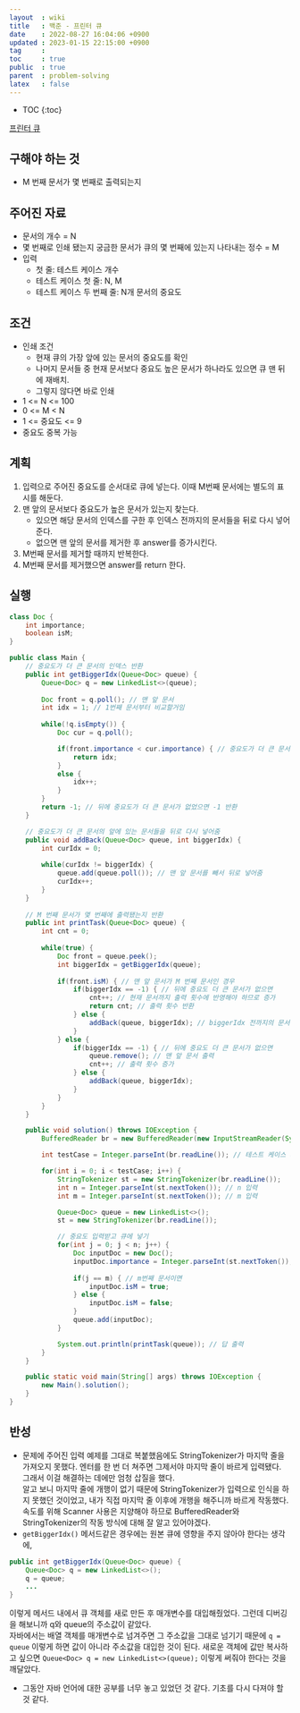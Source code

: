 ```yaml
---
layout  : wiki
title   : 백준 - 프린터 큐
date    : 2022-08-27 16:04:06 +0900
updated : 2023-01-15 22:15:00 +0900
tag     : 
toc     : true
public  : true
parent  : problem-solving
latex   : false
---
```


* TOC
{:toc}

[프린터 큐](https://www.acmicpc.net/problem/1966)

## 구해야 하는 것
- M 번째 문서가 몇 번째로 출력되는지

## 주어진 자료
- 문서의 개수 = N
- 몇 번째로 인쇄 됐는지 궁금한 문서가 큐의 몇 번째에 있는지 나타내는 정수 = M
- 입력
    - 첫 줄: 테스트 케이스 개수
    - 테스트 케이스 첫 줄: N, M
    - 테스트 케이스 두 번째 줄: N개 문서의 중요도

## 조건
- 인쇄 조건
    - 현재 큐의 가장 앞에 있는 문서의 중요도를 확인
    - 나머지 문서들 중 현재 문서보다 중요도 높은 문서가 하나라도 있으면 큐 맨 뒤에 재배치.
    - 그렇지 않다면 바로 인쇄
- 1 <= N <= 100
- 0 <= M < N
- 1 <= 중요도 <= 9
- 중요도 중복 가능

## 계획
1. 입력으로 주어진 중요도를 순서대로 큐에 넣는다. 이때 M번째 문서에는 별도의 표시를 해둔다.
2. 맨 앞의 문서보다 중요도가 높은 문서가 있는지 찾는다.
    - 있으면 해당 문서의 인덱스를 구한 후 인덱스 전까지의 문서들을 뒤로 다시 넣어준다.
    - 없으면 맨 앞의 문서를 제거한 후 answer를 증가시킨다.
3. M번째 문서를 제거할 때까지 반복한다.
4. M번째 문서를 제거했으면 answer를 return 한다.

## 실행
```java
class Doc {
    int importance;
    boolean isM;
}

public class Main {
    // 중요도가 더 큰 문서의 인덱스 반환
    public int getBiggerIdx(Queue<Doc> queue) {
        Queue<Doc> q = new LinkedList<>(queue);
        
        Doc front = q.poll(); // 맨 앞 문서
        int idx = 1; // 1번째 문서부터 비교할거임
        
        while(!q.isEmpty()) {
            Doc cur = q.poll();

            if(front.importance < cur.importance) { // 중요도가 더 큰 문서가 있는 경우
                return idx;
            }
            else {
                idx++;
            }
        }
        return -1; // 뒤에 중요도가 더 큰 문서가 없었으면 -1 반환
    }

    // 중요도가 더 큰 문서의 앞에 있는 문서들을 뒤로 다시 넣어줌
    public void addBack(Queue<Doc> queue, int biggerIdx) {
        int curIdx = 0;
        
        while(curIdx != biggerIdx) {
            queue.add(queue.poll()); // 맨 앞 문서를 빼서 뒤로 넣어줌
            curIdx++;
        }
    }
    
    // M 번째 문서가 몇 번째에 출력됐는지 반환
    public int printTask(Queue<Doc> queue) {
        int cnt = 0;
        
        while(true) {
            Doc front = queue.peek();
            int biggerIdx = getBiggerIdx(queue);
            
            if(front.isM) { // 맨 앞 문서가 M 번째 문서인 경우
                if(biggerIdx == -1) { // 뒤에 중요도 더 큰 문서가 없으면
                    cnt++; // 현재 문서까지 출력 횟수에 반영해야 하므로 증가
                    return cnt; // 출력 횟수 반환
                } else {
                    addBack(queue, biggerIdx); // biggerIdx 전까지의 문서들을 뒤에 다시 넣어줌
                }
            } else {
                if(biggerIdx == -1) { // 뒤에 중요도 더 큰 문서가 없으면
                    queue.remove(); // 맨 앞 문서 출력
                    cnt++; // 출력 횟수 증가
                } else {
                    addBack(queue, biggerIdx);
                }
            }
        }
    }

    public void solution() throws IOException {
        BufferedReader br = new BufferedReader(new InputStreamReader(System.in));

        int testCase = Integer.parseInt(br.readLine()); // 테스트 케이스 개수 입력

        for(int i = 0; i < testCase; i++) {
            StringTokenizer st = new StringTokenizer(br.readLine());
            int n = Integer.parseInt(st.nextToken()); // n 입력
            int m = Integer.parseInt(st.nextToken()); // m 입력

            Queue<Doc> queue = new LinkedList<>();
            st = new StringTokenizer(br.readLine());

            // 중요도 입력받고 큐에 넣기
            for(int j = 0; j < n; j++) {
                Doc inputDoc = new Doc();
                inputDoc.importance = Integer.parseInt(st.nextToken()); // 중요도 입력
                
                if(j == m) { // m번째 문서이면
                    inputDoc.isM = true;
                } else {
                    inputDoc.isM = false;
                }
                queue.add(inputDoc);
            }

            System.out.println(printTask(queue)); // 답 출력
        }
    }

    public static void main(String[] args) throws IOException {
        new Main().solution();
    }
}
```

## 반성
- 문제에 주어진 입력 예제를 그대로 복붙했음에도 StringTokenizer가 마지막 줄을 가져오지 못했다. 엔터를 한 번 더 쳐주면 그제서야 마지막 줄이 바르게 입력됐다. 그래서 이걸 해결하는 데에만 엄청 삽질을 했다.  
알고 보니 마지막 줄에 개행이 없기 때문에 StringTokenizer가 입력으로 인식을 하지 못했던 것이었고, 내가 직접 마지막 줄 이후에 개행을 해주니까 바르게 작동했다.  
속도를 위해 Scanner 사용은 지양해야 하므로 BufferedReader와 StringTokenizer의 작동 방식에 대해 잘 알고 있어야겠다.
- `getBiggerIdx()` 메서드같은 경우에는 원본 큐에 영향을 주지 않아야 한다는 생각에,  
```java
public int getBiggerIdx(Queue<Doc> queue) {
    Queue<Doc> q = new LinkedList<>();
    q = queue;
    ...
}
```
이렇게 메서드 내에서 큐 객체를 새로 만든 후 매개변수를 대입해줬었다. 그런데 디버깅을 해보니까 q와 queue의 주소값이 같았다.  
자바에서는 배열 객체를 매개변수로 넘겨주면 그 주소값을 그대로 넘기기 때문에 `q = queue` 이렇게 하면 값이 아니라 주소값을 대입한 것이 된다. 새로운 객체에 값만 복사하고 싶으면 `Queue<Doc> q = new LinkedList<>(queue);` 이렇게 써줘야 한다는 것을 깨달았다.
- 그동안 자바 언어에 대한 공부를 너무 놓고 있었던 것 같다. 기초를 다시 다져야 할 것 같다.
